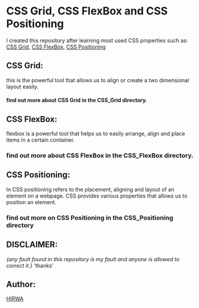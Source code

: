 # CSS Grid, CSS FlexBox and CSS Positioning

I created this repository after learning most used CSS properties such as:
[CSS Grid](),
[CSS FlexBox](),
[CSS Positioning]()

## CSS Grid:

this is the powerful tool that allows us to align or create a two dimensional layout easily.

#### find out more about CSS Grid in the CSS_Grid directory.

## CSS FlexBox:

flexbox is a powerful tool that helps us to easily arrange, align and place items in a certain container.

### find out more about CSS FlexBox in the CSS_FlexBox directory.

## CSS Positioning:

In CSS positioning refers to the placement, aligning and layout of an element on a webpage.
CSS provides various properties that allows us to position an element.

### find out more on CSS Positioning in the CSS_Positioning directory

## DISCLAIMER:

_{any fault found in this repository is my fault and anyone is allowed to correct it.}_
'thanks'

## Author:

[HIRWA](www.github.com/HIRWA13)

